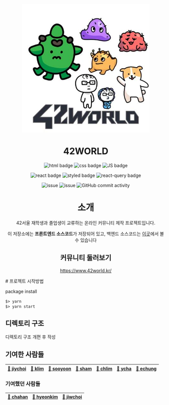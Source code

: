<div align="center">

![/public/assets/42worldCharacterLogo.jpg](/public/assets/42worldCharacterLogo.jpg)

# 42WORLD

![html badge](https://img.shields.io/badge/-HTML-E34F26?style=flat-square&logo=HTML5&logoColor=white)
![css badge](https://img.shields.io/badge/-CSS-1572B6?style=flat-square&logo=CSS3&logoColor=white)
![JS badge](https://img.shields.io/badge/-Javascript-F7DF1E?style=flat-square&logo=JavaScript&logoColor=white)

![react badge](https://img.shields.io/badge/-React-61DAFB?style=flat-square&logo=React&logoColor=white)
![styled badge](https://img.shields.io/badge/-Styled-DB7093?style=flat-square&logo=styled-components&logoColor=white)
![react-query badge](https://img.shields.io/badge/-React%20Query-FF4154?style=flat-square&logo=React%20Query&logoColor=white)

![issue](https://img.shields.io/github/issues/42-world/42world-Frontend-PC)
![issue](https://img.shields.io/github/issues-closed/42-world/42world-Frontend-PC)
![GitHub commit activity](https://img.shields.io/github/commit-activity/m/42-world/42world-Frontend-PC)

# 소개

42서울 재학생과 졸업생이 교류하는 온라인 커뮤니티 제작 프로젝트입니다.

이 저장소에는 **프론트엔드 소스코드**가 저장되어 있고, 백엔드 소스코드는 [이곳](https://github.com/42-world/42world-Backend)에서 볼 수 있습니다

## 커뮤니티 둘러보기

https://www.42world.kr/

</div>
# 프로젝트 시작방법

package install

```shell
$> yarn
$> yarn start
```

## 디렉토리 구조

디렉토리 구조 개편 후 작성

## 기여한 사람들

| [🧀 jiychoi](https://github.com/chichoon) | [🥑 klim](https://github.com/Plut0) | [🍹 sooyoon](https://github.com/blingblin-g) | [🍍 sham](https://github.com/GulSam00) | [🍹 chlim](https://github.com/rockpell) | [🍇 ycha](https://github.com/Skyrich2000) | [🍑 echung](https://github.com/tonyhan18) |
| ----------------------------------------- | ----------------------------------- | -------------------------------------------- | -------------------------------------- | --------------------------------------- | ----------------------------------------- | ----------------------------------------- |

### 기여했던 사람들

| [🍉 chahan](https://github.com/tonyhan18) | [🥝 hyeonkim](https://github.com/hyongti) | [🥭 jiwchoi](https://github.com/Jiwon-Choi) |
| ----------------------------------------- | ----------------------------------------- | ------------------------------------------- |
